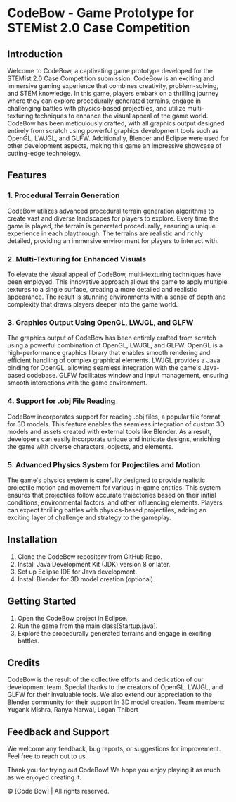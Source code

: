 # CodeBow - Game Prototype for STEMist 2.0 Case Competition

## Introduction
Welcome to CodeBow, a captivating game prototype developed for the STEMist 2.0 Case Competition submission. CodeBow is an exciting and immersive gaming experience that combines creativity, problem-solving, and STEM knowledge. In this game, players embark on a thrilling journey where they can explore procedurally generated terrains, engage in challenging battles with physics-based projectiles, and utilize multi-texturing techniques to enhance the visual appeal of the game world. CodeBow has been meticulously crafted, with all graphics output designed entirely from scratch using powerful graphics development tools such as OpenGL, LWJGL, and GLFW. Additionally, Blender and Eclipse were used for other development aspects, making this game an impressive showcase of cutting-edge technology.

## Features
### 1. Procedural Terrain Generation
CodeBow utilizes advanced procedural terrain generation algorithms to create vast and diverse landscapes for players to explore. Every time the game is played, the terrain is generated procedurally, ensuring a unique experience in each playthrough. The terrains are realistic and richly detailed, providing an immersive environment for players to interact with.

### 2. Multi-Texturing for Enhanced Visuals
To elevate the visual appeal of CodeBow, multi-texturing techniques have been employed. This innovative approach allows the game to apply multiple textures to a single surface, creating a more detailed and realistic appearance. The result is stunning environments with a sense of depth and complexity that draws players deeper into the game world.

### 3. Graphics Output Using OpenGL, LWJGL, and GLFW
The graphics output of CodeBow has been entirely crafted from scratch using a powerful combination of OpenGL, LWJGL, and GLFW. OpenGL is a high-performance graphics library that enables smooth rendering and efficient handling of complex graphical elements. LWJGL provides a Java binding for OpenGL, allowing seamless integration with the game's Java-based codebase. GLFW facilitates window and input management, ensuring smooth interactions with the game environment.

### 4. Support for .obj File Reading
CodeBow incorporates support for reading .obj files, a popular file format for 3D models. This feature enables the seamless integration of custom 3D models and assets created with external tools like Blender. As a result, developers can easily incorporate unique and intricate designs, enriching the game with diverse characters, objects, and elements.

### 5. Advanced Physics System for Projectiles and Motion
The game's physics system is carefully designed to provide realistic projectile motion and movement for various in-game entities. This system ensures that projectiles follow accurate trajectories based on their initial conditions, environmental factors, and other influencing elements. Players can expect thrilling battles with physics-based projectiles, adding an exciting layer of challenge and strategy to the gameplay.

## Installation
1. Clone the CodeBow repository from GitHub Repo.
2. Install Java Development Kit (JDK) version 8 or later.
3. Set up Eclipse IDE for Java development.
4. Install Blender for 3D model creation (optional).

## Getting Started
1. Open the CodeBow project in Eclipse.
2. Run the game from the main class[Startup.java].
3. Explore the procedurally generated terrains and engage in exciting battles.

## Credits
CodeBow is the result of the collective efforts and dedication of our development team. Special thanks to the creators of OpenGL, LWJGL, and GLFW for their invaluable tools. We also extend our appreciation to the Blender community for their support in 3D model creation.
Team members:
Yugank Mishra,
Ranya Narwal,
Logan Thibert

## Feedback and Support
We welcome any feedback, bug reports, or suggestions for improvement. Feel free to reach out to us.

Thank you for trying out CodeBow! We hope you enjoy playing it as much as we enjoyed creating it.

© [Code Bow] | All rights reserved.
